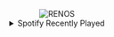 <div align="center">
<picture>
    <source media="(prefers-color-scheme: dark)" srcset="https://i.ibb.co/XsLYr7H/output-gif.gif">
    <source media="(prefers-color-scheme: light)" srcset="https://i.ibb.co/XsLYr7H/output-gif.gif">
    <img alt="RENOS" src="https://i.ibb.co/XsLYr7H/output-gif.gif">
</picture>
<details>
<summary>Spotify Recently Played</summary>
<img src="https://spotify-recently-played-readme.vercel.app/api?user=31d6d6zerc5ct6kck32na2ozsqf4&unique=1&width=400" alt="Spotify" />
</details>
</div>

<!-- Image deletion URL: https://ibb.co/vPqX639/b206f9f9a3125d4368cd03e7f39106fc -->